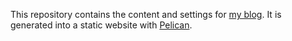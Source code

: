 This repository contains the content and settings for [my blog](http://peterdesmet.com). It is generated into a static website with [Pelican](http://docs.getpelican.com/).
